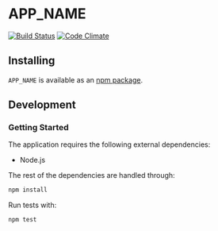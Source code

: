 # APP_NAME
[![Build Status](https://travis-ci.org/vinsonchuong/APP_NAME.png?branch=master)](https://travis-ci.org/vinsonchuong/APP_NAME)
[![Code Climate](https://codeclimate.com/github/vinsonchuong/APP_NAME.png)](https://codeclimate.com/github/vinsonchuong/APP_NAME)

## Installing
`APP_NAME` is available as an
[npm package](https://www.npmjs.com/package/APP_NAME).

## Development
### Getting Started
The application requires the following external dependencies:
* Node.js

The rest of the dependencies are handled through:
```bash
npm install
```

Run tests with:
```bash
npm test
```
